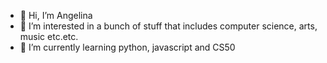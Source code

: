 - 👋 Hi, I’m Angelina
- 👀 I’m interested in a bunch of stuff that includes computer science, arts, music etc.etc.  
- 🌱 I’m currently learning python, javascript and CS50



<!---
Jellybean004/Jellybean004 is a ✨ special ✨ repository because its `README.md` (this file) appears on your GitHub profile.
You can click the Preview link to take a look at your changes.
--->
